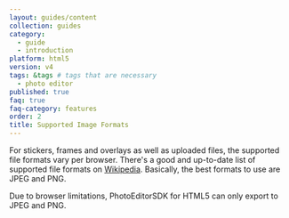 ```yaml
---
layout: guides/content
collection: guides
category:
  - guide
  - introduction
platform: html5
version: v4
tags: &tags # tags that are necessary
  - photo editor
published: true
faq: true
faq-category: features
order: 2
title: Supported Image Formats
---
```


For stickers, frames and overlays as well as uploaded files, the supported file formats vary per browser. There's
a good and up-to-date list of supported file formats on [Wikipedia](https://en.wikipedia.org/wiki/Comparison_of_web_browsers#Image_format_support).
Basically, the best formats to use are JPEG and PNG.

Due to browser limitations, PhotoEditorSDK for HTML5 can only export to JPEG and PNG.